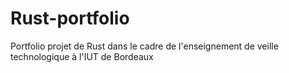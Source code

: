 # Rust-portfolio
Portfolio projet de Rust dans le cadre de l'enseignement de veille technologique à l'IUT de Bordeaux
